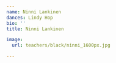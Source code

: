 ```yaml
---
name: Ninni Lankinen
dances: Lindy Hop
bio: ''
title: Ninni Lankinen

image:
  url: teachers/black/ninni_1600px.jpg

---
```

